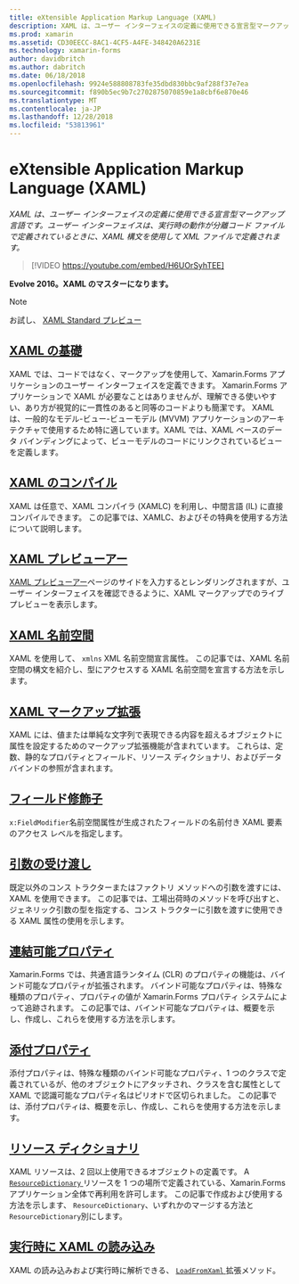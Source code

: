 ```yaml
---
title: eXtensible Application Markup Language (XAML)
description: XAML は、ユーザー インターフェイスの定義に使用できる宣言型マークアップ言語です。 ユーザー インターフェイスは、実行時の動作が分離コード ファイルで定義されているときに、XAML 構文を使用して XML ファイルで定義されます。
ms.prod: xamarin
ms.assetid: CD30EECC-8AC1-4CF5-A4FE-348420A6231E
ms.technology: xamarin-forms
author: davidbritch
ms.author: dabritch
ms.date: 06/18/2018
ms.openlocfilehash: 9924e588808783fe35dbd830bbc9af288f37e7ea
ms.sourcegitcommit: f890b5ec9b7c2702875070859e1a8cbf6e870e46
ms.translationtype: MT
ms.contentlocale: ja-JP
ms.lasthandoff: 12/28/2018
ms.locfileid: "53813961"
---
```

# <a name="extensible-application-markup-language-xaml"></a>eXtensible Application Markup Language (XAML)

_XAML は、ユーザー インターフェイスの定義に使用できる宣言型マークアップ言語です。ユーザー インターフェイスは、実行時の動作が分離コード ファイルで定義されているときに、XAML 構文を使用して XML ファイルで定義されます。_

> [!VIDEO https://youtube.com/embed/H6UOrSyhTEE]

**Evolve 2016。XAML のマスターになります。**

> [!NOTE]
> お試し、 [XAML Standard プレビュー](standard/index.md)

<a name="xaml" />

## <a name="xaml-basicsxaml-basicsindexmd"></a>[XAML の基礎](xaml-basics/index.md)

XAML では、コードではなく、マークアップを使用して、Xamarin.Forms アプリケーションのユーザー インターフェイスを定義できます。 Xamarin.Forms アプリケーションで XAML が必要なことはありませんが、理解できる使いやすい、あり方が視覚的に一貫性のあると同等のコードよりも簡潔です。 XAML は、一般的なモデル-ビュー-ビューモデル (MVVM) アプリケーションのアーキテクチャで使用するため特に適しています。XAML では、XAML ベースのデータ バインディングによって、ビューモデルのコードにリンクされているビューを定義します。

## <a name="xaml-compilationxamlcmd"></a>[XAML のコンパイル](xamlc.md)

XAML は任意で、XAML コンパイラ (XAMLC) を利用し、中間言語 (IL) に直接コンパイルできます。 この記事では、XAMLC、およびその特典を使用する方法について説明します。

## <a name="xaml-previewerxaml-previewermd"></a>[XAML プレビューアー](xaml-previewer.md)

[XAML プレビューアー](~/xamarin-forms/xaml/xaml-previewer.md)ページのサイドを入力するとレンダリングされますが、ユーザー インターフェイスを確認できるように、XAML マークアップでのライブ プレビューを表示します。

## <a name="xaml-namespacesnamespacesmd"></a>[XAML 名前空間](namespaces.md)

XAML を使用して、 `xmlns` XML 名前空間宣言属性。 この記事では、XAML 名前空間の構文を紹介し、型にアクセスする XAML 名前空間を宣言する方法を示します。

## <a name="xaml-markup-extensionsmarkup-extensionsindexmd"></a>[XAML マークアップ拡張](markup-extensions/index.md)

XAML には、値または単純な文字列で表現できる内容を超えるオブジェクトに属性を設定するためのマークアップ拡張機能が含まれています。 これらは、定数、静的なプロパティとフィールド、リソース ディクショナリ、およびデータ バインドの参照が含まれます。

## <a name="field-modifiersfield-modifiersmd"></a>[フィールド修飾子](field-modifiers.md)

`x:FieldModifier`名前空間属性が生成されたフィールドの名前付き XAML 要素のアクセス レベルを指定します。

## <a name="passing-argumentspassing-argumentsmd"></a>[引数の受け渡し](passing-arguments.md)

既定以外のコンス トラクターまたはファクトリ メソッドへの引数を渡すには、XAML を使用できます。 この記事では、工場出荷時のメソッドを呼び出すと、ジェネリック引数の型を指定する、コンス トラクターに引数を渡すに使用できる XAML 属性の使用を示します。

## <a name="bindable-propertiesbindable-propertiesmd"></a>[連結可能プロパティ](bindable-properties.md)

Xamarin.Forms では、共通言語ランタイム (CLR) のプロパティの機能は、バインド可能なプロパティが拡張されます。 バインド可能なプロパティは、特殊な種類のプロパティ、プロパティの値が Xamarin.Forms プロパティ システムによって追跡されます。 この記事では、バインド可能なプロパティは、概要を示し、作成し、これらを使用する方法を示します。

## <a name="attached-propertiesattached-propertiesmd"></a>[添付プロパティ](attached-properties.md)

添付プロパティは、特殊な種類のバインド可能なプロパティ、1 つのクラスで定義されているが、他のオブジェクトにアタッチされ、クラスを含む属性として XAML で認識可能なプロパティ名はピリオドで区切られました。 この記事では、添付プロパティは、概要を示し、作成し、これらを使用する方法を示します。

## <a name="resource-dictionariesresource-dictionariesmd"></a>[リソース ディクショナリ](resource-dictionaries.md)

XAML リソースは、2 回以上使用できるオブジェクトの定義です。 A [ `ResourceDictionary` ](xref:Xamarin.Forms.ResourceDictionary)リソースを 1 つの場所で定義されている、Xamarin.Forms アプリケーション全体で再利用を許可します。 この記事で作成および使用する方法を示します、 `ResourceDictionary`、いずれかのマージする方法と`ResourceDictionary`別にします。

## <a name="loading-xaml-at-runtimeruntime-loadmd"></a>[実行時に XAML の読み込み](runtime-load.md)

XAML の読み込みおよび実行時に解析できる、 [ `LoadFromXaml` ](xref:Xamarin.Forms.Xaml.Extensions.LoadFromXaml*)拡張メソッド。
